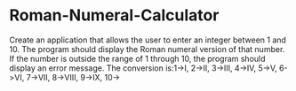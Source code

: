 # Roman-Numeral-Calculator

Create an application that allows the user to enter an integer between 1 and 10. The program should display the Roman numeral version of that number. If the number is outside the range of 1 through 10, the program should display an error message. The conversion is:1->I, 2->II, 3->III, 4->IV, 5->V, 6->VI, 7->VII, 8->VIII, 9->IX, 10->

